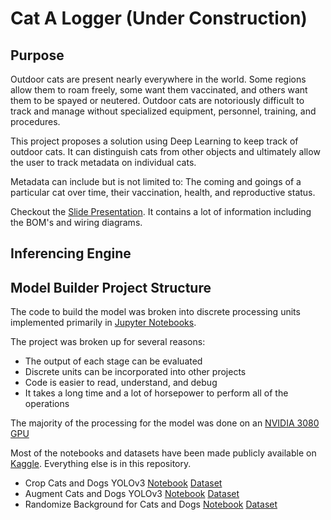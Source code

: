 

# Cat A Logger (Under Construction)
## Purpose
Outdoor cats are present nearly everywhere in the world. Some regions allow them to roam freely, some want them vaccinated, and others want them to be spayed or neutered. Outdoor cats are notoriously difficult to track and manage without specialized equipment, personnel, training, and procedures.

This project proposes a solution using Deep Learning to keep track of outdoor cats. It can distinguish cats from other objects and ultimately allow the user to track metadata on individual cats.

Metadata can include but is not limited to: The coming and goings of a particular cat over time, their vaccination, health, and reproductive status.

Checkout the [Slide Presentation](https://github.com/screamatthewind/cat-a-logger/blob/main/Slide%20Presentation.pdf).  It contains a lot of information including the BOM's and wiring diagrams.

## Inferencing Engine

## Model Builder Project Structure
The code to build the model was broken into discrete processing units implemented primarily in [Jupyter Notebooks](https://jupyter.org/).  

The project was broken up for several reasons:

 - The output of each stage can be evaluated
 - Discrete units can be incorporated into other projects
 - Code is easier to read, understand, and debug
 - It takes a long time and a lot of horsepower to perform all of the operations
 
The majority of the processing for the model was done on an [NVIDIA 3080 GPU](https://www.nvidia.com/)

Most of the notebooks and datasets have been made publicly available on [Kaggle](https://www.kaggle.com).  Everything else is in this repository.

- Crop Cats and Dogs YOLOv3 [Notebook](https://www.kaggle.com/screamatthewind/crop-cats-and-dogs-yolov3) [Dataset](https://www.kaggle.com/screamatthewind/cropped-cats-and-dogs)  
- Augment Cats and Dogs YOLOv3 [Notebook](https://www.kaggle.com/screamatthewind/augment-cats-and-dogs) [Dataset](https://www.kaggle.com/screamatthewind/augmented-cats-and-dogs)  
- Randomize Background for Cats and Dogs [Notebook](https://www.kaggle.com/screamatthewind/randomize-backgrounds-for-cats-and-dogs) [Dataset](https://www.kaggle.com/screamatthewind/random-backgrounds-for-cats-and-dogs)  
